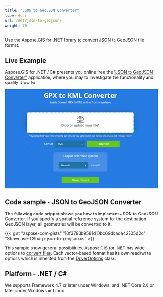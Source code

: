```yaml
---
title: "JSON to GeoJSON Converter"
type: docs
url: /net/json-to-geojson/
weight: 70
---
```


Use the Aspose.GIS for .NET library to convert JSON to GeoJSON file format.

## **Live Example**

Aspose.GIS for .NET / C# presents you online free the ["JSON to GeoJSON Converter"](https://products.aspose.app/gis/conversion/json-to-geojson) application, where you may to investigate the functionality and quality it works.

![JSON to GeoJSON Converter App](conversion.png)

## **Code sample - JSON to GeoJSON Converter**

The following code snippet shows you how to implement JSON to GeoJSON Converter. If you specify a spatial reference system for the destination GeoJSON layer, all geometries will be converted to it. 

{{< gist "aspose-com-gists" "10f3783b9581d10bc69dbada42705d2c" "Showcase-CSharp-json-to-geojson.cs" >}}

This sample show general possibilities. Aspose.GIS for .NET has wide options to [convert files](https://docs.aspose.com/gis/net/vector-layers/). Each vector-based format has its own read/write options which is inherited from the [DriverOptions](https://apireference.aspose.com/gis/net/aspose.gis/driveroptions) class.

## **Platform - .NET / C#**

We supports Framework 4.7 or later under Windows, and .NET Core 2.0 or later under Windows or Linux
